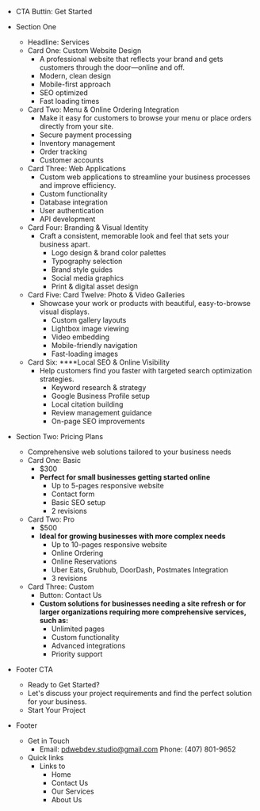 - CTA Buttin: Get Started
- Section One
    - Headline: Services
    - Card One: Custom Website Design
        - A professional website that reflects your brand and gets customers through the door—online and off.
        - Modern, clean design
        - Mobile-first approach
        - SEO optimized
        - Fast loading times
    - Card Two: Menu & Online Ordering Integration
        - Make it easy for customers to browse your menu or place orders directly from your site.
        - Secure payment processing
        - Inventory management
        - Order tracking
        - Customer accounts
    - Card Three: Web Applications
        - Custom web applications to streamline your business processes and improve efficiency.
        - Custom functionality
        - Database integration
        - User authentication
        - API development
    - Card Four: Branding & Visual Identity
        - Craft a consistent, memorable look and feel that sets your business apart.
            - Logo design & brand color palettes
            - Typography selection
            - Brand style guides
            - Social media graphics
            - Print & digital asset design
    - Card Five: Card Twelve: Photo & Video Galleries
        - Showcase your work or products with beautiful, easy-to-browse visual displays.
            - Custom gallery layouts
            - Lightbox image viewing
            - Video embedding
            - Mobile-friendly navigation
            - Fast-loading images
    - Card Six: ****Local SEO & Online Visibility
        - Help customers find you faster with targeted search optimization strategies.
            - Keyword research & strategy
            - Google Business Profile setup
            - Local citation building
            - Review management guidance
            - On-page SEO improvements

- Section Two: Pricing Plans
    - Comprehensive web solutions tailored to your business needs
    - Card One: Basic
        - $300
        - **Perfect for small businesses getting started online**
            - Up to 5-pages responsive website
            - Contact form
            - Basic SEO setup
            - 2 revisions
    - Card Two: Pro
        - $500
        - **Ideal for growing businesses with more complex needs**
            - Up to 10-pages responsive website
            - Online Ordering
            - Online Reservations
            - Uber Eats, Grubhub, DoorDash, Postmates Integration
            - 3 revisions
    - Card Three: Custom
        - Button: Contact Us
        - **Custom solutions for businesses needing a site refresh or for larger organizations requiring more comprehensive services, such as:**
            - Unlimited pages
            - Custom functionality
            - Advanced integrations
            - Priority support
- Footer CTA
    - Ready to Get Started?
    - Let's discuss your project requirements and find the perfect solution for your business.
    - Start Your Project
- Footer
    - Get in Touch
        - Email: [pdwebdev.studio@gmail.com](mailto:pdwebdev.studio@gmail.com)
        Phone: (407) 801-9652
    - Quick links
        - Links to
            - Home
            - Contact Us
            - Our Services
            - About Us